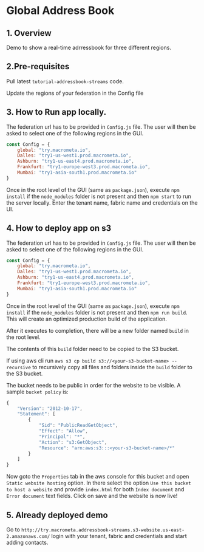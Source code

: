 # Global Address Book

## 1. Overview

Demo to show a real-time adrressbook for three different regions.


## 2.Pre-requisites

Pull latest `tutorial-addressbook-streams` code.

Update the regions of your federation in the Config file


## 3. How to Run app locally.

The federation url has to be provided in `Config.js` file. The user will then be asked to select one of the following regions in the GUI.

```js
const Config = {
    global: "try.macrometa.io",
    Dalles: "try1-us-west1.prod.macrometa.io",
    Ashburn: "try1-us-east4.prod.macrometa.io",
    Frankfurt: "try1-europe-west3.prod.macrometa.io",
    Mumbai: "try1-asia-south1.prod.macrometa.io"
}

```

Once in the root level of the GUI (same as `package.json`), execute `npm install` if the `node_modules` folder is not present and then `npm start` to run the server locally.
Enter the tenant name, fabric name and credentials on the UI.

## 4. How to deploy app on s3

The federation url has to be provided in `Config.js` file. The user will then be asked to select one of the following regions in the GUI.

```js
const Config = {
    global: "try.macrometa.io",
    Dalles: "try1-us-west1.prod.macrometa.io",
    Ashburn: "try1-us-east4.prod.macrometa.io",
    Frankfurt: "try1-europe-west3.prod.macrometa.io",
    Mumbai: "try1-asia-south1.prod.macrometa.io"
}

```

Once in the root level of the GUI (same as `package.json`), execute `npm install` if the `node_modules` folder is not present and then `npm run build`. This will create an optimized production build of the application.

After it executes to completion, there will be a new folder named `build` in the root level.

The contents of this `build` folder need to be copied to the S3 bucket.

If using aws cli run `aws s3 cp build s3://<your-s3-bucket-name> --recursive` to recursively copy all files and folders inside the `build` folder to the S3 bucket.

The bucket needs to be public in order for the website to be visible.
A sample `bucket policy` is:

```js
{
    "Version": "2012-10-17",
    "Statement": [
        {
            "Sid": "PublicReadGetObject",
            "Effect": "Allow",
            "Principal": "*",
            "Action": "s3:GetObject",
            "Resource": "arn:aws:s3:::<your-s3-bucket-name>/*"
        }
    ]
}
```

Now goto the `Properties` tab in the aws console for this bucket and open `Static website hosting` option. In there select the option `Use this bucket to host a website` and provide `index.html` for both `Index document` and `Error document` text fields. Click on save and the website is now live!

## 5. Already deployed demo

Go to `http://try.macrometa.addressbook-streams.s3-website.us-east-2.amazonaws.com/` login with your tenant, fabric and credentials and start adding contacts.
